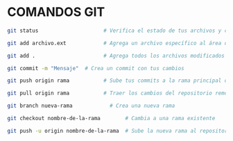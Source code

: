 # COMANDOS GIT

```bash
git status                     # Verifica el estado de tus archivos y cambios
```

```bash
git add archivo.ext            # Agrega un archivo específico al área de preparación
```

```bash
git add .                      # Agrega todos los archivos modificados
```

```bash
git commit -m "Mensaje"  # Crea un commit con tus cambios
```

```bash
git push origin rama           # Sube tus commits a la rama principal del repositorio
```

```bash
git pull origin rama           # Traer los cambios del repositorio remoto
```

```bash
git branch nueva-rama            # Crea una nueva rama
```

```bash
git checkout nombre-de-la-rama        # Cambia a una rama existente
```

```bash
git push -u origin nombre-de-la-rama  # Sube la nueva rama al repositorio remoto
```
